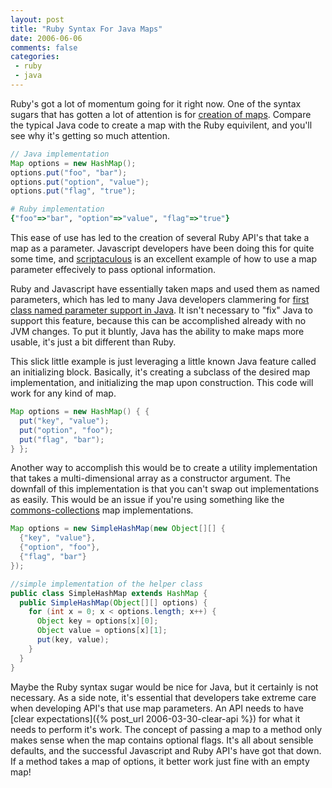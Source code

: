 ```yaml
---
layout: post
title: "Ruby Syntax For Java Maps"
date: 2006-06-06
comments: false
categories:
 - ruby
 - java
---
```


Ruby's got a lot of momentum going for it right now. One of the syntax sugars that has gotten a lot of attention is for [creation of maps](http://www.ruby-doc.org/docs/ruby-doc-bundle/Manual/man-1.4/syntax.html#hash). Compare the typical Java code to create a map with the Ruby equivilent, and you'll see why it's getting so much attention.

```java
// Java implementation
Map options = new HashMap();
options.put("foo", "bar");
options.put("option", "value");
options.put("flag", "true");
```

```ruby
# Ruby implementation
{"foo"=>"bar", "option"=>"value", "flag"=>"true"}
```

This ease of use has led to the creation of several Ruby API's that take a map as a parameter. Javascript developers have been doing this for quite some time, and [scriptaculous](http://script.aculo.us/) is an excellent example of how to use a map parameter effecively to pass optional information.

Ruby and Javascript have essentially taken maps and used them as named parameters, which has led to many Java developers clammering for [first class named parameter support in Java](http://bugs.sun.com/bugdatabase/view_bug.do?bug_id=4124331). It isn't necessary to "fix" Java to support this feature, because this can be accomplished already with no JVM changes. To put it bluntly, Java has the ability to make maps more usable, it's just a bit different than Ruby.

This slick little example is just leveraging a little known Java feature called an initializing block. Basically, it's creating a subclass of the desired map implementation, and initializing the map upon construction. This code will work for any kind of map.


```java
Map options = new HashMap() { {
  put("key", "value");
  put("option", "foo");
  put("flag", "bar");
} };
```

Another way to accomplish this would be to create a utility implementation that takes a multi-dimensional array as a constructor argument. The downfall of this implementation is that you can't swap out implementations as easily. This would be an issue if you're using something like the [commons-collections](http://jakarta.apache.org/commons/collections) map implementations.

```java
Map options = new SimpleHashMap(new Object[][] {
  {"key", "value"},
  {"option", "foo"},
  {"flag", "bar"}
});

//simple implementation of the helper class
public class SimpleHashMap extends HashMap {
  public SimpleHashMap(Object[][] options) {
    for (int x = 0; x < options.length; x++) {
      Object key = options[x][0];
      Object value = options[x][1];
      put(key, value);
    }
  }
}
```

Maybe the Ruby syntax sugar would be nice for Java, but it certainly is not necessary. As a side note, it's essential that developers take extreme care when developing API's that use map parameters. An API needs to have [clear expectations]({% post_url 2006-03-30-clear-api %}) for what it needs to perform it's work. The concept of passing a map to a method only makes sense when the map contains optional flags. It's all about sensible defaults, and the successful Javascript and Ruby API's have got that down. If a method takes a map of options, it better work just fine with an empty map!